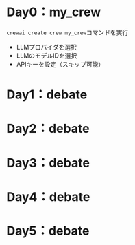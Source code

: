 # Day0：my_crew
`crewai create crew my_crew`コマンドを実行
- LLMプロバイダを選択
- LLMのモデルIDを選択
- APIキーを設定（スキップ可能）

# Day1：debate

# Day2：debate

# Day3：debate

# Day4：debate

# Day5：debate
